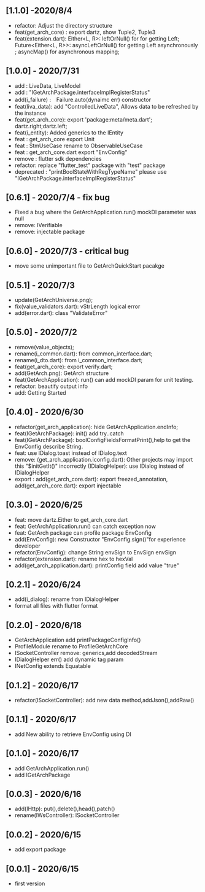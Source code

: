 ## [1.1.0] -2020/8/4
* refactor: Adjust the directory structure
* feat(get_arch_core) : export dartz, show Tuple2, Tuple3
* feat(extension.dart):
    Either<L, R>:
        leftOrNull() for for getting Left;
    Future<Either<L, R>>:
        asyncLeftOrNull() for getting Left asynchronously ;
        asyncMap() for asynchronous mapping;
## [1.0.0] - 2020/7/31
* add : LiveData, LiveModel
* add : "IGetArchPackage.interfaceImplRegisterStatus"
* add(i_failure) :　Failure.auto(dynaimc err) constructor
* feat(liva_data): add "ControlledLiveData", Allows data to be refreshed by the instance
* feat(get_arch_core): export 'package:meta/meta.dart'; dartz.right;dartz.left;
* feat(i_entity): Added generics to the IEntity
* feat : get_arch_core export Unit
* feat : StmUseCase rename to ObservableUseCase
* feat : get_arch_core.dart export "EnvConfig"
* remove : flutter sdk dependencies
* refactor: replace "flutter_test" package with "test" package
* deprecated : "printBoolStateWithRegTypeName" please use "IGetArchPackage.interfaceImplRegisterStatus"

## [0.6.1] - 2020/7/4  - fix bug
* Fixed a bug where the GetArchApplication.run() mockDI parameter was null
* remove: IVerifiable
* remove: injectable package

## [0.6.0] - 2020/7/3  - critical bug
* move some unimportant file to GetArchQuickStart pacakge

## [0.5.1] - 2020/7/3
* update(GetArchUniverse.png);
* fix(value_validators.dart): vStrLength logical error
* add(error.dart): class "ValidateError"

## [0.5.0] - 2020/7/2
* remove(value_objects);
* rename(i_common.dart): from common_interface.dart;
* rename(i_dto.dart): from i_common_interface.dart;
* feat(get_arch_core): export verify.dart;
* add(GetArch.png): GetArch structure
* feat(GetArchApplication): run() can add mockDI param for unit testing.
* refactor: beautify output info
* add: Getting Started

## [0.4.0] - 2020/6/30
* refactor(get_arch_application): hide GetArchApplication.endInfo;
* feat(IGetArchPackage): init() add try..catch
* feat(IGetArchPackage): boolConfigFieldsFormatPrint(),help to get the EnvConfig describe String.
* feat: use IDialog.toast instead of IDialog.text
* remove:
(get_arch_application.iconfig.dart): Other projects may import this "$initGetIt()" incorrectly
(IDialogHelper): use IDialog instead of IDialogHelper
* export :
add(get_arch_core.dart): export freezed_annotation,
add(get_arch_core.dart): export injectable

## [0.3.0] - 2020/6/25
* feat: move dartz.Either to get_arch_core.dart
* feat: GetArchApplication.run() can catch exception now
* feat: GetArch package can profile package EnvConfig
* add(EnvConfig): new Constructor "EnvConfig.sign()"for experience developer
* refactor(EnvConfig): change String envSign to EnvSign envSign
* refactor(extension.dart): rename hex to hexVal
* add(get_arch_application.dart): printConfig field add value "true"

## [0.2.1] - 2020/6/24
* add(i_dialog): rename from IDialogHelper
* format all files with flutter format

## [0.2.0] - 2020/6/18
* GetArchApplication add printPackageConfigInfo()
* ProfileModule rename to ProfileGetArchCore
* ISocketController remove: generics,add decodedStream
* IDialogHelper  err() add dynamic tag param
* INetConfig extends Equatable


## [0.1.2] - 2020/6/17

* refactor(ISocketController): add new data method,addJson(),addRaw()

## [0.1.1] - 2020/6/17

* add New ability to retrieve EnvConfig using DI

## [0.1.0] - 2020/6/17

* add GetArchApplication.run()
* add IGetArchPackage

## [0.0.3] - 2020/6/16

* add(IHttp): put(),delete(),head(),patch()
* rename(IWsController): ISocketController

## [0.0.2] - 2020/6/15

* add export package

## [0.0.1] - 2020/6/15

* first version
